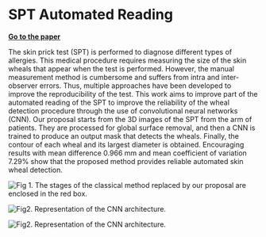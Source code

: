 # SPT Automated Reading

[**Go to the paper**]([https://link-url-here.org](https://ieeexplore.ieee.org/document/9626125))

The skin prick test (SPT) is performed to diagnose different types of allergies. This medical procedure requires measuring the size of the skin wheals that appear when the test is performed. However, the manual measurement method is cumbersome and suffers from intra and inter-observer errors. Thus, multiple approaches have been developed to improve the reproducibility of the test. This work aims to improve part of the automated reading of the SPT to improve the reliability of the wheal detection procedure through the use of convolutional neural networks (CNN). Our proposal starts from the 3D images of the SPT from the arm of patients. They are processed for global surface removal, and then a CNN is trained to produce an output mask that detects the wheals. Finally, the contour of each wheal and its largest diameter is obtained. Encouraging results with mean difference 0.966 mm and mean coefficient of variation 7.29% show that the proposed method provides reliable automated skin wheal detection.

![Fig 1. The stages of the classical method replaced by our proposal are enclosed in the red box.](https://imgur.com/a/2PZQ8sy)

![Fig2. Representation of the CNN architecture.](https://imgur.com/a/wWNmbS1)

![Fig2. Representation of the CNN architecture.]([http://url/to/img.png](https://imgur.com/a/dCZkNU0))
